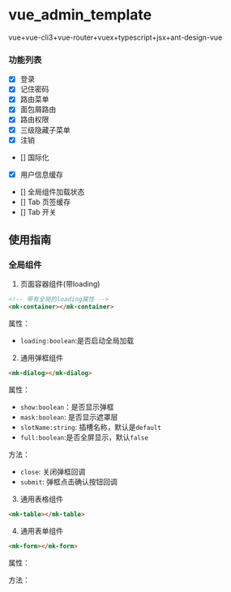 # vue_admin_template

vue+vue-cli3+vue-router+vuex+typescript+jsx+ant-design-vue

### 功能列表

- [x] 登录
- [x] 记住密码
- [x] 路由菜单
- [x] 面包屑路由
- [x] 路由权限
- [x] 三级隐藏子菜单
- [x] 注销
- [] 国际化
- [x] 用户信息缓存
- [] 全局组件加载状态
- [] Tab 页签缓存
- [] Tab 开关

## 使用指南

### 全局组件

1. 页面容器组件(带loading)

```html
<!-- 带有全局的loading属性 -->
<mk-container></mk-container>
```
属性：

- `loading:boolean`:是否启动全局加载


2. 通用弹框组件

```html
<mk-dialog></mk-dialog>
```

属性：

- `show:boolean`：是否显示弹框
- `mask:boolean`: 是否显示遮罩层
- `slotName:string`: 插槽名称，默认是`default`
- `full:boolean`:是否全屏显示，默认`false`

方法：

- `close`: 关闭弹框回调
- `submit`: 弹框点击确认按钮回调

3. 通用表格组件


```html
<mk-table></mk-table>
```

4. 通用表单组件

```html
<mk-form></mk-form>
```

属性：

方法：
